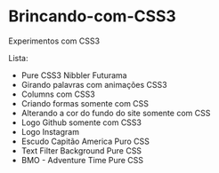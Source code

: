 # Brincando-com-CSS3
Experimentos com CSS3

Lista:

* Pure CSS3 Nibbler Futurama
* Girando palavras com animações CSS3
* Columns com CSS3
* Criando formas somente com CSS
* Alterando a cor do fundo do site somente com CSS
* Logo Github somente com CSS3
* Logo Instagram
* Escudo Capitão America Puro CSS
* Text Filter Background Pure CSS
* BMO - Adventure Time Pure CSS
